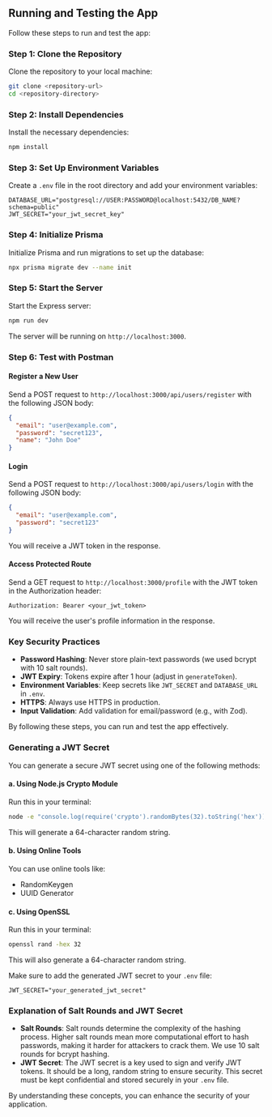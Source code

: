 ## Running and Testing the App

Follow these steps to run and test the app:

### Step 1: Clone the Repository

Clone the repository to your local machine:

```bash
git clone <repository-url>
cd <repository-directory>
```

### Step 2: Install Dependencies

Install the necessary dependencies:

```bash
npm install
```

### Step 3: Set Up Environment Variables

Create a `.env` file in the root directory and add your environment variables:

```env
DATABASE_URL="postgresql://USER:PASSWORD@localhost:5432/DB_NAME?schema=public"
JWT_SECRET="your_jwt_secret_key"
```

### Step 4: Initialize Prisma

Initialize Prisma and run migrations to set up the database:

```bash
npx prisma migrate dev --name init
```

### Step 5: Start the Server

Start the Express server:

```bash
npm run dev
```

The server will be running on `http://localhost:3000`.

### Step 6: Test with Postman

#### Register a New User

Send a POST request to `http://localhost:3000/api/users/register` with the following JSON body:

```json
{
  "email": "user@example.com",
  "password": "secret123",
  "name": "John Doe"
}
```

#### Login

Send a POST request to `http://localhost:3000/api/users/login` with the following JSON body:

```json
{
  "email": "user@example.com",
  "password": "secret123"
}
```

You will receive a JWT token in the response.

#### Access Protected Route

Send a GET request to `http://localhost:3000/profile` with the JWT token in the Authorization header:

```http
Authorization: Bearer <your_jwt_token>
```

You will receive the user's profile information in the response.

### Key Security Practices

- **Password Hashing**: Never store plain-text passwords (we used bcrypt with 10 salt rounds).
- **JWT Expiry**: Tokens expire after 1 hour (adjust in `generateToken`).
- **Environment Variables**: Keep secrets like `JWT_SECRET` and `DATABASE_URL` in `.env`.
- **HTTPS**: Always use HTTPS in production.
- **Input Validation**: Add validation for email/password (e.g., with Zod).

By following these steps, you can run and test the app effectively.

### Generating a JWT Secret

You can generate a secure JWT secret using one of the following methods:

#### a. Using Node.js Crypto Module

Run this in your terminal:

```bash
node -e "console.log(require('crypto').randomBytes(32).toString('hex'))"
```

This will generate a 64-character random string.

#### b. Using Online Tools

You can use online tools like:

- RandomKeygen
- UUID Generator

#### c. Using OpenSSL

Run this in your terminal:

```bash
openssl rand -hex 32
```

This will also generate a 64-character random string.

Make sure to add the generated JWT secret to your `.env` file:

```env
JWT_SECRET="your_generated_jwt_secret"
```

### Explanation of Salt Rounds and JWT Secret

- **Salt Rounds**: Salt rounds determine the complexity of the hashing process. Higher salt rounds mean more computational effort to hash passwords, making it harder for attackers to crack them. We use 10 salt rounds for bcrypt hashing.
- **JWT Secret**: The JWT secret is a key used to sign and verify JWT tokens. It should be a long, random string to ensure security. This secret must be kept confidential and stored securely in your `.env` file.

By understanding these concepts, you can enhance the security of your application.
